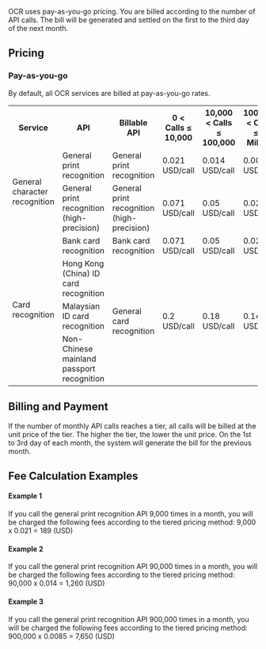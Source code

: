 OCR uses pay-as-you-go pricing. You are billed according to the number of API calls. The bill will be generated and settled on the first to the third day of the next month.


## Pricing


### Pay-as-you-go
By default, all OCR services are billed at pay-as-you-go rates.

<table>
<tr>
         <th>Service</th>  
         <th>API</th>  
         <th>Billable API</th>
				 <th> 0 < Calls ≤ 10,000 </th>
				  <th> 10,000 < Calls ≤ 100,000 </th>
					<th> 100,000 < Calls ≤ 1 Million </th>
					<th> Calls > 1 Million </th>
<tr>      
      <td rowspan="2">General character recognition</td>   
      <td>General print recognition</td>
	  <td>General print recognition</td>
      <td>0.021 USD/call</td>  
	  <td>0.014 USD/call</td> 
	  <td>0.0085 USD/call</td>
	  <td>0.0057 USD/call</td>
</tr>
<tr>      
      <td>General print recognition (high-precision)</td>
	  <td>General print recognition (high-precision)</td>
      <td>0.071 USD/call</td>  
			<td>0.05 USD/call</td> 
			<td>0.028 USD/call</td>
			<td>0.015 USD/call</td>
</tr>
<tr>      
      <td rowspan="4">Card recognition</td>   
      <td>Bank card recognition</td>
	  <td>Bank card recognition</td>
      <td>0.071 USD/call</td>  
			<td>0.05 USD/call</td> 
			<td>0.028 USD/call</td>
			<td>0.015 USD/call</td>
</tr>
<tr>      
      <td>Hong Kong (China) ID card recognition</td>
      <td rowspan="3">General card recognition</td>
      <td rowspan="3">0.2 USD/call</td>  
      <td rowspan="3">0.18 USD/call</td> 
      <td rowspan="3">0.14 USD/call</td>
      <td rowspan="3">0.11 USD/call</td>
</tr>
<tr>      
      <td>Malaysian ID card recognition</td>  
</tr>
<tr>      
      <td>Non-Chinese mainland passport recognition</td>  
</tr>
</tr>       
</table>

## Billing and Payment

If the number of monthly API calls reaches a tier, all calls will be billed at the unit price of the tier. The higher the tier, the lower the unit price. On the 1st to 3rd day of each month, the system will generate the bill for the previous month.



## Fee Calculation Examples


#### Example 1
If you call the general print recognition API 9,000 times in a month, you will be charged the following fees according to the tiered pricing method:
9,000 x 0.021 = 189 (USD)

#### Example 2
If you call the general print recognition API 90,000 times in a month, you will be charged the following fees according to the tiered pricing method:
90,000 x 0.014 = 1,260 (USD)

#### Example 3
If you call the general print recognition API 900,000 times in a month, you will be charged the following fees according to the tiered pricing method:
900,000 x 0.0085 = 7,650 (USD)
